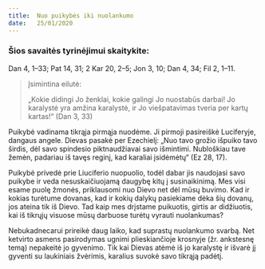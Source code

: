 ```yaml
---
title:  Nuo puikybės iki nuolankumo
date:   25/01/2020
---
```


### Šios savaitės tyrinėjimui skaitykite:
Dan 4, 1–33; Pat 14, 31; 2 Kar 20, 2–5; Jon 3, 10; Dan 4, 34; Fil 2, 1–11.

> <p>Įsimintina eilutė:</p>
> „Kokie didingi Jo ženklai, kokie galingi Jo nuostabūs darbai! Jo karalystė yra amžina karalystė, ir Jo viešpatavimas tveria per kartų kartas!“ (Dan 3, 33)

Puikybė vadinama tikrąja pirmąja nuodėme. Ji pirmoji pasireiškė Luciferyje, dangaus angele. Dievas pasakė per Ezechielį: „Nuo tavo grožio išpuiko tavo širdis, dėl savo spindesio piktnaudžiavai savo išmintimi. Nubloškiau tave žemėn, padariau iš tavęs reginį, kad karaliai įsidėmėtų“ (Ez 28, 17).

Puikybė privedė prie Liuciferio nuopuolio, todėl dabar jis naudojasi savo puikybe ir veda nesuskaičiuojamą daugybę kitų į susinaikinimą. Mes visi esame puolę žmonės, priklausomi nuo Dievo net dėl mūsų buvimo. Kad ir kokias turėtume dovanas, kad ir kokių dalykų pasiekiame dėka šių dovanų, jos ateina tik iš Dievo. Tad kaip mes drįstame puikuotis, girtis ar didžiuotis, kai iš tikrųjų visuose mūsų darbuose turėtų vyrauti nuolankumas?

Nebukadnecarui prireikė daug laiko, kad suprastų nuolankumo svarbą. Net ketvirto asmens pasirodymas ugnimi plieskiančioje krosnyje (žr. ankstesnę temą) nepakeitė jo gyvenimo. Tik kai Dievas atėmė iš jo karalystę ir išvarė jį gyventi su laukiniais žvėrimis, karalius suvokė savo tikrąją padėtį.
